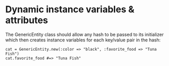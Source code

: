 # Dynamic instance variables & attributes

The GenericEntity class should allow any hash to be passed to its initializer which then creates instance variables for each key/value pair in the hash:
```
cat = GenericEntity.new(:color => "black", :favorite_food => "Tuna Fish")
cat.favorite_food #=> "Tuna Fish"
```
